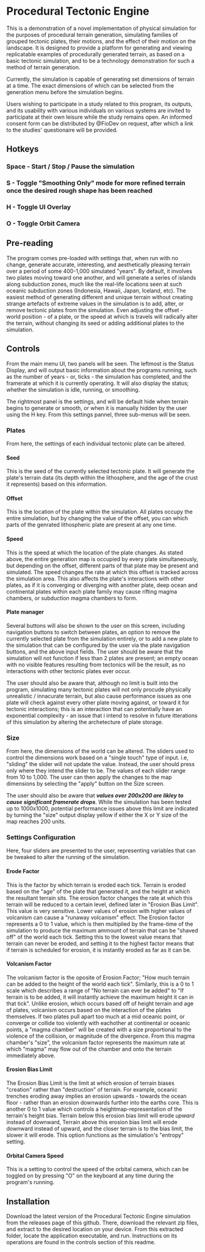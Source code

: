# Procedural Tectonic Engine

This is a demonstration of a novel implementation of physical simulation for the purposes of procedural terrain generation, simulating families of grouped tectonic plates, their motions, and the effect of their motion on the landscape.
It is designed to provide a platform for generating and viewing replicatable examples of procedurally generated terrain, as based on a basic tectonic simulation, and to be a technology demonstration for such a method of terrain generation.

Currently, the simulation is capable of generating set dimensions of terrain at a time. The exact dimensions of which can be selected from the generation menu before the simulation begins. 

Users wishing to participate in a study related to this program, its outputs, and its usability with various individuals on various systems are invited to participate at their own leisure while the study remains open. An informed consent form can be distributed by @FioDev on request, after which a link to the studies' questionaire will be provided. 

## Hotkeys
### Space - Start / Stop / Pause the simulation
### S - Toggle "Smoothing Only" mode for more refined terrain once the desired rough shape has been reached
### H - Toggle UI Overlay
### O - Toggle Orbit Camera

## Pre-reading
The program comes pre-loaded with settings that, when run with no change, generate accurate, interesting, and aesthetically pleasing terrain over a period of some 400-1,000 simulated "years". By default, it involves two plates moving toward one another, and will generate a series of islands along subduction zones, much like the real-life locations seen at such oceanic subduction zones (Indonesia, Hawaii, Japan, Iceland, etc). The easiest method of generating different and unique terrain without creating strange artefacts of extreme values in the simulation is to add, alter, or remove tectonic plates from the simulation. Even adjusting the offset - world position - of a plate, or the speed at which is travels will radically alter the terrain, without changing its seed or adding additional plates to the simulation.

## Controls
From the main menu UI, two panels will be seen. 
The leftmost is the Status Display, and will output basic information about the programs running, such as the number of years - or, ticks - the simulation has completed, and the framerate at which it is currently operating. It will also display the status; whether the simulation is idle, running, or smoothing. 

The rightmost panel is the settings, and will be default hide when terrain begins to generate or smooth, or when it is manually hidden by the user using the H key.
From this settings pannel, three sub-menus will be seen. 

### Plates
From here, the settings of each individual tectonic plate can be altered. 
#### Seed
This is the seed of the currently selected tectonic plate. It will generate the plate's terrain data (its depth within the lithosphere, and the age of the crust it represents) based on this information. 
#### Offset
This is the location of the plate within the simulation. All plates occupy the entire simulation, but by changing the value of the offset, you can which parts of the genrated lithospheric plate are present at any one time. 
#### Speed
This is the speed at which the location of the plate changes. As stated above, the entire generation map is occupied by every plate simultaneously, but depending on the offset, different parts of that plate may be present and simulated. The speed changes the rate at which this offset is tracked across the simulation area. This also affects the plate's interactions with other plates, as if it is converging or diverging with another plate, deep ocean and continental plates within each plate family may cause rifting magma chambers, or subduction magma chambers to form. 

#### Plate manager
Several buttons will also be shown to the user on this screen, including navigation buttons to switch between plates, an option to remove the currently selected plate from the simulation entirely, or to add a new plate to the simulation that can be configured by the user via the plate navigation buttons, and the above input fields. 
The user should be aware that the simulation will not function if less than 2 plates are present; an empty ocean with no visible features resulting from tectonics will be the result, as no interactions with other tectonic plates ever occur.

The user should also be aware that, although no limit is built into the program, simulating many tectonic plates will not only procude physically unrealistic / innacurate terrain, but also cause performance issues as one plate will check against every other plate moving against, or toward it for tectonic interactions; this is an interaction that can potentially have an exponential complexity - an issue that i intend to resolve in future itterations of this simulation by altering the archetecture of plate storage. 

### Size
From here, the dimensions of the world can be altered.
The sliders used to control the dimensions work based on a "single touch" type of input. i.e, "sliding" the slider will not update the value. Instead, the user should press only where they intend the slider to be. The values of each slider range from 10 to 1,000. The user can then apply the changes to the map dimensions by selecting the "apply" button on the Size screen.

The user should also be aware that ***values over 200x200 are likley to cause significant framerate drops***. While the simulation has been tested up to 1000x1000, potential performance issues above this limit are indicated by turning the "size" output display yellow if either the X or Y size of the map reaches 200 units.

### Settings Configuration

Here, four sliders are presented to the user, representing variables that can be tweaked to alter the running of the simulation. 
#### Erode Factor
This is the factor by which terrain is eroded each tick. Terrain is eroded based on the "age" of the plate that generated it, and the height at which the resultant terrain sits. The erosion factor changes the rate at which this terrain will be reduced to a certain level, defined later in "Erosion Bias Limit". 
This value is very sensitive. Lower values of erosion with higher values of volcanism can cause a "runaway volcanism" effect. The Erosion factor represents a 0 to 1 value, which is then multiplied by the frame-time of the simulation to produce the maximum ammount of terrain that can be "shaved off" of the world each tick. Setting this to the lowest value means that terrain can never be eroded, and setting it to the highest factor means that if terrain is scheduled for erosion, it is instantly eroded as far as it can be. 

#### Volcanism Factor
The volcanism factor is the oposite of Erosion Factor; "How much terrain can be added to the height of the world each tick". Similarly, this is a 0 to 1 scale which describes a range of "No terrain can ever be added" to "If terrain is to be added, it will instantly achieve the maximum height it can in that tick". Unlike erosion, which occurs based off of height terrain and age of plates, volcanism occurs based on the interaction of the plates themselves. If two plates pull apart too much at a mid oceanic point, or converge or collide too violently with eachother at continental or oceanic points, a "magma chamber" will be created with a size proportional to the violence of the collision, or magnitude of the divergence. From this magma chamber's "size", the volcanism factor represents the maximum rate at which "magma" may flow out of the chamber and onto the terrain immediately above. 

#### Erosion Bias Limit
The Erosion Bias Limit is the limit at which erosion of terrain biases "creation" rather than "destruction" of terrain. For example, oceanic trenches eroding away implies an erosion upwards - towards the ocean floor - rather than an erosion downwards further into the earths core. This is another 0 to 1 value which controls a heightmap-representation of the terrain's height bias. Terrain below this erosion bias limit will erode *upward* instead of downward, Terrain above this erosion bias limit will erode downward instead of upward, and the closer terrain is to the bias limit, the slower it will erode. 
This option functions as the simulation's "entropy" setting.

#### Orbital Camera Speed
This is a setting to control the speed of the orbital camera, which can be toggled on by pressing "O" on the keyboard at any time during the program's running. 


## Installation 

Download the latest version of the Procedural Tectonic Engine simulation from the releases page of this github. There, download the relevant zip files, and extract to the desired location on your device. From this extracted folder, locate the application executable, and run. Instructions on its operations are found in the controls section of this readme.
